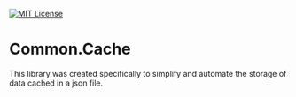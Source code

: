 [![MIT License](http://img.shields.io/badge/license-MIT-yellow.svg?style=flat)](https://github.com/zhmpng/ChatBot-For-Support-Telegram/blob/main/LICENSE)
# Common.Cache
This library was created specifically to simplify and automate the storage of data cached in a json file.
